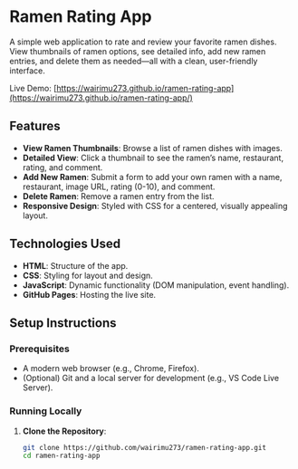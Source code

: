 # Ramen Rating App

A simple web application to rate and review your favorite ramen dishes. View thumbnails of ramen options, see detailed info, add new ramen entries, and delete them as needed—all with a clean, user-friendly interface.

Live Demo: [https://wairimu273.github.io/ramen-rating-app](https://wairimu273.github.io/ramen-rating-app/)

## Features
- **View Ramen Thumbnails**: Browse a list of ramen dishes with images.
- **Detailed View**: Click a thumbnail to see the ramen’s name, restaurant, rating, and comment.
- **Add New Ramen**: Submit a form to add your own ramen with a name, restaurant, image URL, rating (0-10), and comment.
- **Delete Ramen**: Remove a ramen entry from the list.
- **Responsive Design**: Styled with CSS for a centered, visually appealing layout.

## Technologies Used
- **HTML**: Structure of the app.
- **CSS**: Styling for layout and design.
- **JavaScript**: Dynamic functionality (DOM manipulation, event handling).
- **GitHub Pages**: Hosting the live site.

## Setup Instructions

### Prerequisites
- A modern web browser (e.g., Chrome, Firefox).
- (Optional) Git and a local server for development (e.g., VS Code Live Server).

### Running Locally
1. **Clone the Repository**:
   ```bash
   git clone https://github.com/wairimu273/ramen-rating-app.git
   cd ramen-rating-app
